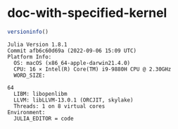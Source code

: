 doc-with-specified-kernel
================

``` julia
versioninfo()
```

    Julia Version 1.8.1
    Commit afb6c60d69a (2022-09-06 15:09 UTC)
    Platform Info:
      OS: macOS (x86_64-apple-darwin21.4.0)
      CPU: 16 × Intel(R) Core(TM) i9-9880H CPU @ 2.30GHz
      WORD_SIZE: 

    64
      LIBM: libopenlibm
      LLVM: libLLVM-13.0.1 (ORCJIT, skylake)
      Threads: 1 on 8 virtual cores
    Environment:
      JULIA_EDITOR = code
